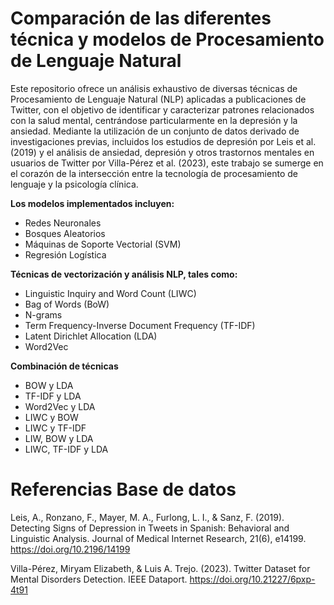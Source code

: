 # Comparación de las diferentes técnica y modelos de Procesamiento de Lenguaje Natural
Este repositorio ofrece un análisis exhaustivo de diversas técnicas de Procesamiento de Lenguaje Natural (NLP) aplicadas a publicaciones de Twitter, con el objetivo de identificar y caracterizar patrones relacionados con la salud mental, centrándose particularmente en la depresión y la ansiedad. Mediante la utilización de un conjunto de datos derivado de investigaciones previas, incluidos los estudios de depresión por Leis et al. (2019) y el análisis de ansiedad, depresión y otros trastornos mentales en usuarios de Twitter por Villa-Pérez et al. (2023), este trabajo se sumerge en el corazón de la intersección entre la tecnología de procesamiento de lenguaje y la psicología clínica.

**Los modelos implementados incluyen:**

*   Redes Neuronales
*  Bosques Aleatorios
*  Máquinas de Soporte Vectorial (SVM)
*  Regresión Logística
 

**Técnicas de vectorización y análisis NLP, tales como:**

*  Linguistic Inquiry and Word Count (LIWC)
*  Bag of Words (BoW)
*  N-grams
*  Term Frequency-Inverse Document Frequency (TF-IDF)
*  Latent Dirichlet Allocation (LDA)
*  Word2Vec

**Combinación de técnicas**
* BOW y LDA
* TF-IDF y LDA
* Word2Vec y LDA
* LIWC y BOW
* LIWC y TF-IDF
* LIW, BOW y LDA
* LIWC, TF-IDF y LDA

# Referencias Base de datos
Leis, A., Ronzano, F., Mayer, M. A., Furlong, L. I., & Sanz, F. (2019). Detecting Signs of Depression in Tweets in Spanish: Behavioral and Linguistic Analysis. Journal of Medical Internet Research, 21(6), e14199. https://doi.org/10.2196/14199

Villa-Pérez, Miryam Elizabeth, & Luis A. Trejo. (2023). Twitter Dataset for Mental Disorders Detection. IEEE Dataport. https://doi.org/10.21227/6pxp-4t91
